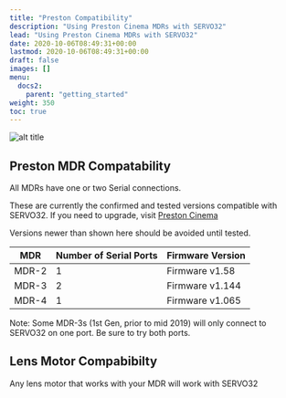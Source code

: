 ```yaml
---
title: "Preston Compatibility"
description: "Using Preston Cinema MDRs with SERVO32"
lead: "Using Preston Cinema MDRs with SERVO32"
date: 2020-10-06T08:49:31+00:00
lastmod: 2020-10-06T08:49:31+00:00
draft: false
images: []
menu:
  docs2:
    parent: "getting_started"
weight: 350
toc: true
---
```


<img src="/images/s32/s32firmware.png" title="SERVO32 Display showing firmware" alt="alt title"/>

## Preston MDR Compatability

All MDRs have one or two Serial connections.

These are currently the confirmed and tested versions compatible with SERVO32. If you need to upgrade, visit [Preston Cinema](https://prestoncinema.com/downloads/firmware)

Versions newer than shown here should be avoided until tested.

| MDR | Number of Serial Ports | Firmware Version |
| --- | ---------------------- | ---------------- |
| MDR-2 | 1 | Firmware v1.58 |
| MDR-3 | 2 | Firmware v1.144 |
| MDR-4 | 1 | Firmware v1.065 |

Note: Some MDR-3s (1st Gen, prior to mid 2019) will only connect to SERVO32 on one port. Be sure to try both ports.

## Lens Motor Compabibilty

Any lens motor that works with your MDR will work with SERVO32